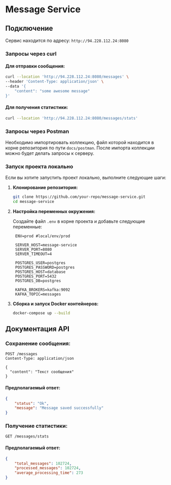 # Message Service

## Подключение

Сервис находится по адресу: `http://94.228.112.24:8080`

### Запросы через curl

#### Для отправки сообщения:

```sh
curl --location 'http://94.228.112.24:8080/messages' \
--header 'Content-Type: application/json' \
--data '{
    "content": "some awesome message"
}'
```

#### Для получения статистики:

```sh
curl --location 'http://94.228.112.24:8080/messages/stats'
```

### Запросы через Postman

Необходимо импортировать коллекцию, файл которой находится в корне репозитория по пути `docs/postman`. После импорта коллекции можно будет делать запросы к серверу.

### Запуск проекта локально

Если вы хотите запустить проект локально, выполните следующие шаги:

1. **Клонирование репозитория:**

   ```sh
   git clone https://github.com/your-repo/message-service.git
   cd message-service
   ```

2. **Настройка переменных окружения:**

   Создайте файл `.env` в корне проекта и добавьте следующие переменные:

   ```env
    ENV=prod #local/env/prod
    
    SERVER_HOST=message-service
    SERVER_PORT=8080
    SERVER_TIMEOUT=4
    
    POSTGRES_USER=postgres
    POSTGRES_PASSWORD=postgres
    POSTGRES_HOST=database
    POSTGRES_PORT=5432
    POSTGRES_DB=postgres
    
    KAFKA_BROKERS=kafka:9092
    KAFKA_TOPIC=messages
   ```

3. **Сборка и запуск Docker контейнеров:**

   ```sh
   docker-compose up --build
   ```
   
## Документация API

### Сохранение сообщения:

```http
POST /messages
Content-Type: application/json

{
  "content": "Текст сообщения"
}
```

#### Предполагаемый ответ:

```json
{
    "status": "Ok",
    "message": "Message saved successfully"
}
```

### Получение статистики:

```http
GET /messages/stats
```

#### Предполагаемый ответ:

```json
{
    "total_messages": 102724,
    "processed_messages": 102724,
    "average_processing_time": 273
}
```
